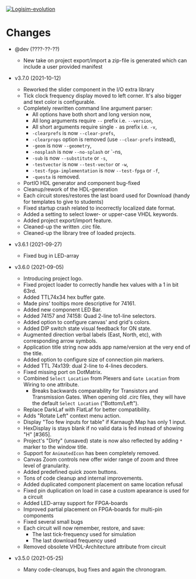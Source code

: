 [![Logisim-evolution](docs/img/logisim-evolution-logo.png)](https://github.com/logisim-evolution/logisim-evolution)

# Changes #

* @dev (????-??-??)
  * New take on project export/import a zip-file is generated which can include a user provided manifest

* v3.7.0 (2021-10-12)
  * Reworked the slider component in the I/O extra library
  * Tick clock frequency display moved to left corner. It's also bigger and text color is configurable.
  * Completely rewritten command line argument parser:
    * All options have both short and long version now,
    * All long arguments require `--` prefix i.e. `--version`,
    * All short arguments require single `-` as prefix i.e. `-v`,
    * `-clearprefs` is now `--clear-prefs`,
    * `-clearprops` option is removed (use `--clear-prefs` instead),
    * `-geom` is now `--geometry`,
    * `-nosplash` is now `--no-splash` or `-ns,
    * `-sub` is now `--substitute` or `-s`,
    * `-testvector` is now `--test-vector` or `-w`,
    * `-test-fpga-implementation` is now `--test-fpga` or `-f`,
    * `-questa` is removed.
  * PortIO HDL generator and component bug-fixed
  * Cleanup/rework of the HDL-generation
  * Each circuit stores/restores the last board used for Download (handy for templates to give to students)
  * Fixed startup crash related to incorrectly localized date format.
  * Added a setting to select lower- or upper-case VHDL keywords.
  * Added project export/import feature.
  * Cleaned-up the written .circ file.
  * Cleaned-up the library tree of loaded projects.

* v3.6.1 (2021-09-27)
  * Fixed bug in LED-array

* v3.6.0 (2021-09-05)
  * Introducing project logo.
  * Fixed project loader to correctly handle hex values with a 1 in bit 63rd.
  * Added TTL74x34 hex buffer gate.
  * Made pins' tooltips more descriptive for 74161.
  * Added new component LED Bar.
  * Added 74157 and 74158: Quad 2-line to1-line selectors.
  * Added option to configure canvas' and grid's colors.
  * Added DIP switch state visual feedback for ON state.
  * Augmented direction verbal labels (East, North, etc), with corresponding arrow symbols.
  * Application title string now adds app name/version at the very end of the title.
  * Added option to configure size of connection pin markers.
  * Added TTL 74x139: dual 2-line to 4-lines decoders.
  * Fixed missing port on DotMatrix.
  * Combined `Select Location` from Plexers and `Gate Location` from Wiring to one attribute.
    * Breaks backwards comparability for Transistors and Transmission Gates.
      When opening old .circ files, they will have the default `Select Location` ("Bottom/Left").
  * Replace DarkLaf with FlatLaf for better compatibility.
  * Adds "Rotate Left" context menu action.
  * Display "Too few inputs for table" if Karnaugh Map has only 1 input.
  * HexDisplay is stays blank if no valid data is fed instead of showing "H" [#365].
  * Project's "Dirty" (unsaved) state is now also reflected by adding `*` marker to the window title.
  * Support for `AnimatedIcon` has been completely removed.
  * Canvas Zoom controls new offer wider range of zoom and three level of granularity.
  * Added predefined quick zoom buttons.
  * Tons of code cleanup and internal improvements.
  * Added duplicated component placement on same location refusal
  * Fixed pin duplication on load in case a custom apearance is used for a circuit
  * Added LED-array support for FPGA-boards
  * Improved partial placement on FPGA-boards for multi-pin components
  * Fixed several small bugs
  * Each circuit will now remember, restore, and save:
    * The last tick-frequency used for simulation
    * The last download frequency used
  * Removed obsolete VHDL-Architecture attribute from circuit

* v3.5.0 (2021-05-25)
  * Many code-cleanups, bug fixes and again the chronogram.
